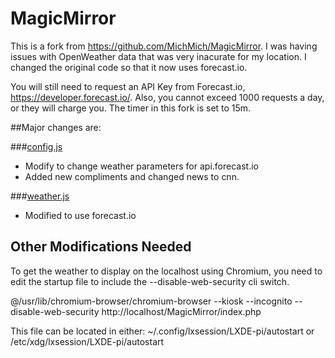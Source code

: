 MagicMirror
===========
This is a fork from https://github.com/MichMich/MagicMirror. I was having issues with OpenWeather data that was very inacurate for my location. I changed the original code so that it now uses forecast.io.

You will still need to request an API Key from Forecast.io, https://developer.forecast.io/. Also, you cannot exceed 1000 requests a day, or they will charge you. The timer in this fork is set to 15m.

##Major changes are:

###[config.js](js/config.js)

- Modify to change weather parameters for api.forecast.io
- Added new compliments and changed news to cnn.

###[weather.js](js/weather/weather.js)

- Modified to use forecast.io

## Other Modifications Needed
To get the weather to display on the localhost using Chromium, you need to edit the startup file to include the --disable-web-security cli switch.

@/usr/lib/chromium-browser/chromium-browser --kiosk --incognito --disable-web-security  http://localhost/MagicMirror/index.php

This file can be located in either:
~/.config/lxsession/LXDE-pi/autostart
or
/etc/xdg/lxsession/LXDE-pi/autostart
